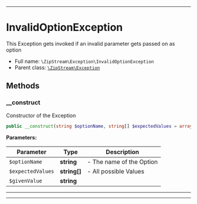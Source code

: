 ***

# InvalidOptionException

This Exception gets invoked if an invalid parameter gets passed on as option

* Full name: `\ZipStream\Exception\InvalidOptionException`
* Parent class: [`\ZipStream\Exception`](../Exception.md)

## Methods

### __construct

Constructor of the Exception

```php
public __construct(string $optionName, string[] $expectedValues = array(), string $givenValue): mixed
```

**Parameters:**

| Parameter | Type | Description |
|-----------|------|-------------|
| `$optionName` | **string** | - The name of the Option |
| `$expectedValues` | **string[]** | - All possible Values |
| `$givenValue` | **string** |  |

***


***

